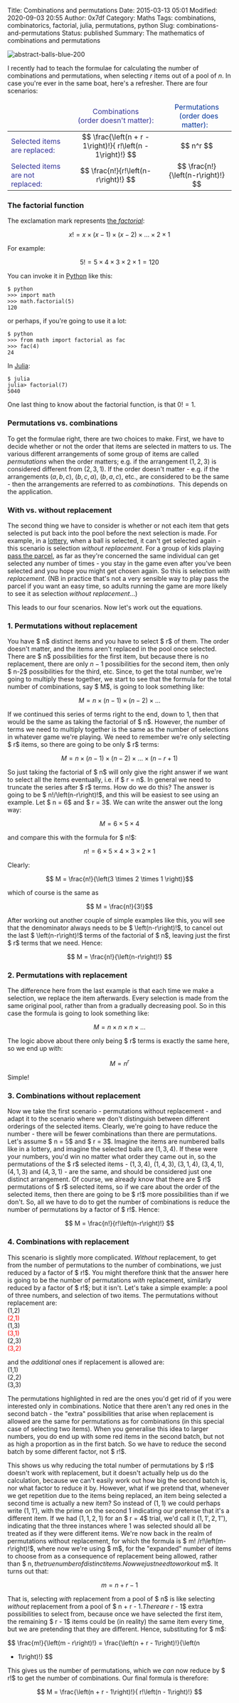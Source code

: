 Title: Combinations and permutations
Date: 2015-03-13 05:01
Modified: 2020-09-03 20:55
Author: 0x7df
Category: Maths
Tags: combinations, combinatorics, factorial, julia, permutations, python
Slug: combinations-and-permutations
Status: published
Summary: The mathematics of combinations and permutations

![abstract-balls-blue-200]({static}images/abstract-balls-blue-1346.png)

I recently had to teach the formulae for calculating the number of
combinations and permutations, when selecting $r$
items out of a pool of $n$. In case you're ever
in the same boat, here's a refresher. There are four scenarios:

<table>
    <thead>
        <tr>
            <td>
            </td>
            <td align="center">
                <span style="color:#333399;"> Combinations </br> &nbsp; (order doesn't matter): &nbsp; </span>
            </td>
            <td align="center">
                <span style="color:#033399;"> Permutations </br> &nbsp; (order does matter):    &nbsp; </span>
            </td>
        </tr>
    </thead>
    <tbody>
        <tr>
            <td>
                <span style="color:#333399;"> Selected items are replaced: &nbsp; </span>
            </td>
            <td align="center">
                $$ \frac{\left(n + r - 1\right)!}{ r!\left(n - 1\right)!} $$
            </td>
            <td align="center">
                $$ n^r $$
            </td>
        </tr>
        <tr>
            <td>
                <span style="color:#333399;"> Selected items are not replaced: &nbsp; </span>
            </td>
            <td align="center">
                $$ \frac{n!}{r!\left(n-r\right)!} $$
            </td>
            <td align="center">
                $$ \frac{n!}{\left(n-r\right)!} $$
            </td>
        </tr>
    </tbody>
</table>

### The factorial function

The exclamation mark represents [the *factorial*](http://mathworld.wolfram.com/Factorial.html):

$$ x! = x \times \left(x-1\right) \times \left(x-2\right) \times \ldots \times 2 \times 1 $$

For example:

$$ 5! = 5 \times 4 \times 3 \times 2 \times 1 = 120 $$

You can invoke it in [Python](https://www.python.org/) like this:

    $ python
    >>> import math
    >>> math.factorial(5)
    120

or perhaps, if you're going to use it a lot:

    $ python
    >>> from math import factorial as fac
    >>> fac(4)
    24

In [Julia](http://julialang.org/):

    $ julia
    julia> factorial(7)
    5040

One last thing to know about the factorial function, is that $0! = 1$.

### Permutations vs. combinations

To get the formulae right, there are two choices to make. First, we have
to decide whether or not the order that items are selected in matters to
us. The various different arrangements of some group of items are called
*permutations* when the order matters; e.g. if the arrangement $(1, 2, 3)$
is considered different from $(2, 3, 1)$. If the order doesn't matter -
e.g. if the arrangements $(a, b, c)$, $(b, c, a)$, $(b, a, c)$, etc., are
considered to be the same - then the arrangements are referred to as
*combinations*.  This depends on the application.

### With vs. without replacement

The second thing we have to consider is whether or not each item that
gets selected is put back into the pool before the next selection is
made. For example, in a [lottery](http://en.wikipedia.org/wiki/Lottery), when a ball
is selected, it can't get selected again - this scenario is selection
*without replacement*. For a group of kids playing [pass the
parcel](http://en.wikipedia.org/wiki/Hot_potato_%28game%29), as far as
they're concerned the same individual can get selected any number of
times - you stay in the game even after you've been selected and you
hope you might get chosen again. So this is selection *with
replacement*. (NB in practice that's not a very sensible way to play
pass the parcel if you want an easy time, so adults running the game are
more likely to see it as selection *without replacement*...)

This leads to our four scenarios. Now let's work out the equations.

### 1. Permutations without replacement

You have $ n$ distinct items and you have to
select $ r$ of them. The order doesn't matter, and the
items aren't replaced in the pool once selected. There are $ n$
possibilities for the first item, but because there is
no replacement, there are only $n-1$
possibilities for the second item, then only $ n-2$
possibilities for the third, etc. Since, to get the
total number, we're going to multiply these together, we start to see
that the formula for the total number of combinations, say $ M$,
is going to look something like:

$$ M = n \times \left(n-1\right) \times \left(n-2\right) \times \ldots $$

If we continued this series of terms right to the end, down to 1, then
that would be the same as taking the factorial of $ n$.
However, the number of terms we need to multiply
together is the same as the number of selections in whatever game we're
playing. We need to remember we're only selecting $ r$
items, so there are going to be only $ r$
terms:

$$ M = n \times \left(n-1\right) \times \left(n-2\right)
\times \ldots \times \left(n-r+1\right) $$

So just taking the factorial of $ n$ will only
give the right answer if we want to select all the items eventually,
i.e. if $ r = n$. In general we need to truncate
the series after $ r$ terms. How do we do this?
The answer is going to be $ n!/\left(n-r\right)!$,
and this will be easiest to see using an example. Let
$ n = 6$ and $ r = 3$. We
can write the answer out the long way:

$$ M = 6 \times 5 \times 4 $$

and compare this with the formula for $ n!$:

$$ n! = 6 \times 5 \times 4 \times 3 \times 2 \times 1 $$

Clearly:

$$ M = \frac{n!}{\left(3 \times 2 \times 1 \right)}$$

which of course is the same as

$$ M = \frac{n!}{3!}$$

After working out another couple of simple examples
like this, you will see that the denominator always needs to be
$ \left(n-r\right)!$, to cancel out the last
$ \left(n-r\right)!$ terms of the factorial of $ n$, leaving just the first $ r$
terms that we need. Hence:

$$ M = \frac{n!}{\left(n-r\right)!} $$

### 2. Permutations with replacement

The difference here from the last example is that each time we make a
selection, we replace the item afterwards. Every selection is made from
the same original pool, rather than from a gradually decreasing pool. So
in this case the formula is going to look something like:

$$ M = n \times n \times n \times \ldots $$

The logic above about there only being $ r$ terms
is exactly the same here, so we end up with:

$$ M = n^r $$

Simple!

### 3. Combinations without replacement

Now we take the first scenario - permutations without replacement - and
adapt it to the scenario where we don't distinguish between different
orderings of the selected items. Clearly, we're going to have reduce the
number - there will be fewer combinations than there are permutations.
Let's assume $ n = 5$ and $ r = 3$.
Imagine the items are numbered balls like in a
lottery, and imagine the selected balls are $(1, 3, 4)$. If these were
your numbers, you'd win no matter what order they came out in, so the
permutations of the $ r$ selected items - $(1, 3,
4)$, $(1, 4, 3)$, $(3, 1, 4)$, $(3, 4, 1)$, $(4, 1, 3)$ and $(4, 3, 1)$ - are the
same, and should be considered just one distinct arrangement. Of course,
we already know that there are $ r!$ permutations
of $ r$ selected items, so if we care about the
order of the selected items, then there are going to be $ r!$
more possibilities than if we don't. So, all we have to
do to get the number of combinations is reduce the number of
permutations by a factor of $ r!$. Hence:

$$ M = \frac{n!}{r!\left(n-r\right)!} $$

### 4. Combinations with replacement

This scenario is slightly more complicated. *Without* replacement, to
get from the number of permutations to the number of combinations, we
just reduced by a factor of $ r!$. You might
therefore think that the answer here is going to be the number of
permutations *with* replacement, similarly reduced by a factor of
$ r!$; but it isn't. Let's take a simple example:
a pool of three numbers, and selection of two items. The permutations
without replacement are:
</br>(1,2)
</br><span style="color:#ff0000;">(2,1)</span>
</br>(1,3)
</br><span style="color:#ff0000;">(3,1)</span>
</br>(2,3)
</br><span style="color:#ff0000;">(3,2)</span>

and the _additional_ ones if replacement is allowed are:
</br>(1,1)
</br>(2,2)
</br>(3,3)

The permutations highlighted in red are the ones you'd get rid of if you
were interested only in combinations. Notice that there aren't any red
ones in the second batch - the "extra" possibilities that arise when
replacement is allowed are the same for permutations as for combinations
(in this special case of selecting two items). When you generalise this
idea to larger numbers, you do end up with some red items in the second
batch, but not as high a proportion as in the first batch. So we have to
reduce the second batch by some different factor, not $ r!$.

This shows us why reducing the total number of permutations by
$ r!$ doesn't work with replacement, but it doesn't
actually help us do the calculation, because we can't easily work out
how big the second batch is, nor what factor to reduce it by. However,
what if we pretend that, whenever we get repetition due to the items
being replaced, an item being selected a second time is actually a new
item? So instead of $(1,1)$ we could perhaps write $(1,1′)$, with the prime
on the second $1$ indicating our pretense that it's a different item. If
we had $(1,1,2,1)$ for an $ r = 4$ trial, we'd call
it $(1,1′,2,1′′)$, indicating that the three instances where $1$ was
selected should all be treated as if they were different items. We're
now back in the realm of permutations without replacement, for which the
formula is $ m! /r!\left(m-r\right)!$, where now
we're using $ m$, for the "expanded" number of
items to choose from as a consequence of replacement being allowed,
rather than $ n$, the true number of distinct
items. Now we just need to work out $ m$. It turns
out that:

$$ m = n + r - 1 $$

That is, selecting *with* replacement from a pool of $ n$
is like selecting *without* replacement from a pool of
$ n + r - 1$. There are $ r - 1$
extra possibilities to select from, because once we
have selected the first item, the remaining $ r - 1$
items could be (in reality) the same item every time,
but we are pretending that they are different. Hence, substituting for
$ m$:

$$ \frac{m!}{\left(m - r\right)!} = \frac{\left(n + r - 1\right)!}{\left(n
- 1\right)!} $$

This gives us the number of permutations, which we *can* now reduce by
$ r!$ to get the number of combinations. Our final
formula is therefore:

$$ M = \frac{\left(n + r - 1\right)!}{ r!\left(n - 1\right)!}
$$


